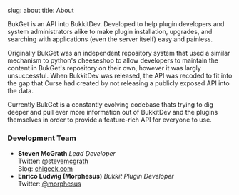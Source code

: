 slug: about
title: About

BukGet is an API into BukkitDev.  Developed to help plugin developers and
system administrators alike to make plugin installation, upgrades, and
searching with applications (even the server itself) easy and painless.

Originally BukGet was an independent repository system that used a similar
mechanism to python's cheeseshop to allow developers to maintain the content
in BukGet's repository on their own, however it was largly unsuccessful.  When
BukkitDev was released, the API was recoded to fit into the gap that Curse had
created by not releasing a publicly exposed API into the data.

Currently BukGet is a constantly evolving codebase thats trying to dig deeper
and pull ever more information out of BukkitDev and the plugins themselves in
order to provide a feature-rich API for everyone to use.

### Development Team

* __Steven McGrath__ _Lead Developer_<br />
  Twitter: [@stevemcgrath](http://twitter.com/stevemcgrath)<br />
  Blog: [chigeek.com](http://chigeek.com)
* __Enrico Ludwig (Morphesus)__ _Bukkit Plugin Developer_<br />
  Twitter: [@morphesus](http://twitter.com/morphesus)<br />
  
